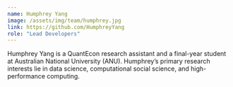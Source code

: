 ```yaml
---
name: Humphrey Yang
image: /assets/img/team/humphrey.jpg
link: https://github.com/HumphreyYang
role: "Lead Developers"
---
```

Humphrey Yang is a QuantEcon research assistant and a final-year student at Australian National University (ANU). Humphrey’s primary research interests lie in data science, computational social science, and high-performance computing.